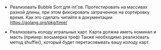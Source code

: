 * Реализовать Bubble Sort для int'ов. Протестировать на массивах разной длины, при этом фиксировать затраченное на сортировку время. Как это сделать читайте в документации https://golang.org/pkg/time/

* Реализовать колоду игральных карт. Карта должна иметь номинал и масть (пример: восьмерка треф)
Также необходимо реализовать метод shuffle(), который будет перетасовывать вашу колоду карт.
